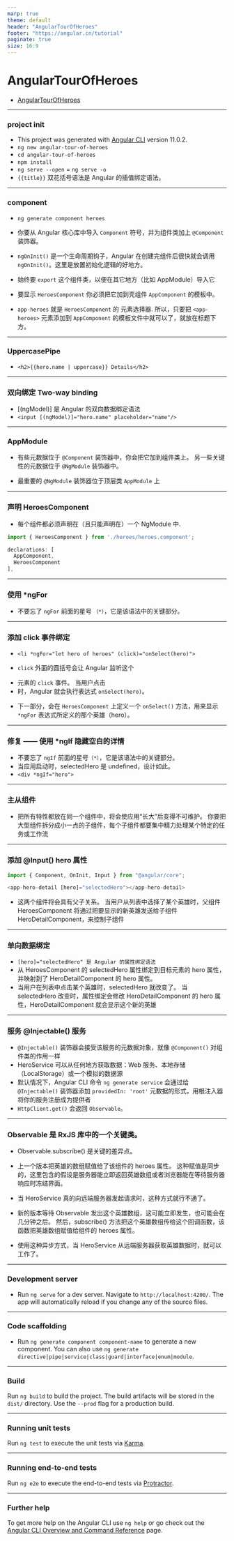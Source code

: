 ```yaml
---
marp: true
theme: default
header: "AngularTourOfHeroes"
footer: "https://angular.cn/tutorial"
paginate: true
size: 16:9
---
```


# AngularTourOfHeroes

- [AngularTourOfHeroes](https://angular.cn/tutorial/toh-pt0)

---

### project init

- This project was generated with [Angular CLI](https://github.com/angular/angular-cli) version 11.0.2.
- `ng new angular-tour-of-heroes`
- `cd angular-tour-of-heroes`
- `npm install`
- `ng serve --open` = `ng serve -o`
- `{{title}}` 双花括号语法是 Angular 的插值绑定语法。

---

### component

- `ng generate component heroes`

- 你要从 Angular 核心库中导入 `Component` 符号，并为组件类加上 `@Component` 装饰器。
- `ngOnInit()` 是一个生命周期钩子，Angular 在创建完组件后很快就会调用 `ngOnInit()`。这里是放置初始化逻辑的好地方。
- 始终要 `export` 这个组件类，以便在其它地方（比如 AppModule）导入它
- 要显示 `HeroesComponent` 你必须把它加到壳组件 `AppComponent` 的模板中。
- `app-heroes` 就是 `HeroesComponent` 的 元素选择器. 所以，只要把 `<app-heroes>` 元素添加到 `AppComponent` 的模板文件中就可以了，就放在标题下方。

---

### UppercasePipe

- `<h2>{{hero.name | uppercase}} Details</h2>`

---

### 双向绑定 Two-way binding

- [(ngModel)] 是 Angular 的双向数据绑定语法
- `<input [(ngModel)]="hero.name" placeholder="name"/>`

---

### AppModule

- 有些元数据位于 `@Component` 装饰器中，你会把它加到组件类上。 另一些关键性的元数据位于 `@NgModule` 装饰器中。

- 最重要的 `@NgModule` 装饰器位于顶层类 `AppModule` 上

---

### 声明 HeroesComponent

- 每个组件都必须声明在（且只能声明在）一个 NgModule 中.

```js
import { HeroesComponent } from './heroes/heroes.component';

declarations: [
  AppComponent,
  HeroesComponent
],
```

---

### 使用 \*ngFor

- 不要忘了 `ngFor` 前面的星号 `（*）`，它是该语法中的关键部分。

---

### 添加 click 事件绑定

- `<li *ngFor="let hero of heroes" (click)="onSelect(hero)">`
- `click` 外面的圆括号会让 Angular 监听这个 <li> 元素的 `click` 事件。 当用户点击 <li> 时，Angular 就会执行表达式 `onSelect(hero)`。

- 下一部分，会在 `HeroesComponent` 上定义一个 `onSelect()` 方法，用来显示 `*ngFor` 表达式所定义的那个英雄（hero）。

---

### 修复 —— 使用 \*ngIf 隐藏空白的详情

- 不要忘了 `ngIf` 前面的星号`（*）`，它是该语法中的关键部分。
- 当应用启动时，selectedHero 是 undefined，设计如此。
- `<div *ngIf="hero">`

---

### 主从组件

- 把所有特性都放在同一个组件中，将会使应用“长大”后变得不可维护。 你要把大型组件拆分成小一点的子组件，每个子组件都要集中精力处理某个特定的任务或工作流

---

### 添加 @Input() hero 属性

```js
import { Component, OnInit, Input } from "@angular/core";
```

```js
<app-hero-detail [hero]="selectedHero"></app-hero-detail>
```

- 这两个组件将会具有父子关系。 当用户从列表中选择了某个英雄时，父组件 HeroesComponent 将通过把要显示的新英雄发送给子组件 HeroDetailComponent，来控制子组件

---

### 单向数据绑定

- `[hero]="selectedHero" 是 Angular 的属性绑定语法`
- 从 HeroesComponent 的 selectedHero 属性绑定到目标元素的 hero 属性，并映射到了 HeroDetailComponent 的 hero 属性。
- 当用户在列表中点击某个英雄时，selectedHero 就改变了。 当 selectedHero 改变时，属性绑定会修改 HeroDetailComponent 的 hero 属性，HeroDetailComponent 就会显示这个新的英雄

---

### 服务 @Injectable() 服务

- `@Injectable()` 装饰器会接受该服务的元数据对象，就像 `@Component()` 对组件类的作用一样
- HeroService 可以从任何地方获取数据：Web 服务、本地存储（LocalStorage）或一个模拟的数据源
- 默认情况下，Angular CLI 命令 `ng generate service` 会通过给 `@Injectable()` 装饰器添加 `providedIn: 'root'` 元数据的形式，用根注入器将你的服务注册成为提供者
- `HttpClient.get()` 会返回 `Observable`。

---

### Observable 是 RxJS 库中的一个关键类。

- Observable.subscribe() 是关键的差异点。

- 上一个版本把英雄的数组赋值给了该组件的 heroes 属性。 这种赋值是同步的，这里包含的假设是服务器能立即返回英雄数组或者浏览器能在等待服务器响应时冻结界面。

- 当 HeroService 真的向远端服务器发起请求时，这种方式就行不通了。

- 新的版本等待 Observable 发出这个英雄数组，这可能立即发生，也可能会在几分钟之后。 然后，subscribe() 方法把这个英雄数组传给这个回调函数，该函数把英雄数组赋值给组件的 heroes 属性。

- 使用这种异步方式，当 HeroService 从远端服务器获取英雄数据时，就可以工作了。

---

### Development server

- Run `ng serve` for a dev server. Navigate to `http://localhost:4200/`. The app will automatically reload if you change any of the source files.

---

### Code scaffolding

- Run `ng generate component component-name` to generate a new component. You can also use `ng generate directive|pipe|service|class|guard|interface|enum|module`.

---

### Build

Run `ng build` to build the project. The build artifacts will be stored in the `dist/` directory. Use the `--prod` flag for a production build.

---

### Running unit tests

Run `ng test` to execute the unit tests via [Karma](https://karma-runner.github.io).

---

### Running end-to-end tests

Run `ng e2e` to execute the end-to-end tests via [Protractor](http://www.protractortest.org/).

---

### Further help

To get more help on the Angular CLI use `ng help` or go check out the [Angular CLI Overview and Command Reference](https://angular.io/cli) page.
